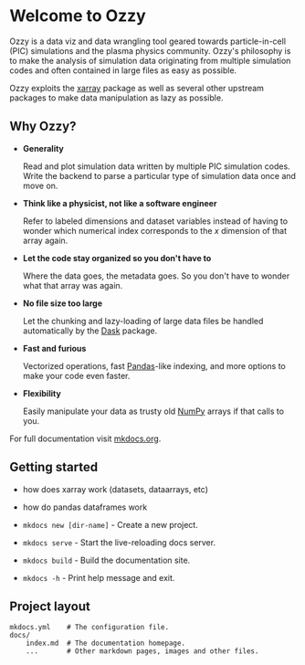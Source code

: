 # Welcome to Ozzy

Ozzy is a data viz and data wrangling tool geared towards particle-in-cell (PIC) simulations and the plasma physics community. Ozzy's philosophy is to make the analysis of simulation data originating from multiple simulation codes and often contained in large files as easy as possible.

Ozzy exploits the [xarray](https://xarray.dev/) package as well as several other upstream packages to make data manipulation as lazy as possible.

## Why Ozzy?

* **Generality**

    Read and plot simulation data written by multiple PIC simulation codes. Write the backend to parse a particular type of simulation data once and move on.

* **Think like a physicist, not like a software engineer**

    Refer to labeled dimensions and dataset variables instead of having to wonder which numerical index corresponds to the $x$ dimension of that array again.

* **Let the code stay organized so you don't have to**

    Where the data goes, the metadata goes. So you don't have to wonder what that array was again.

* **No file size too large**
  
    Let the chunking and lazy-loading of large data files be handled automatically by the [Dask](https://www.dask.org/) package.

* **Fast and furious**

    Vectorized operations, fast [Pandas](https://pandas.pydata.org/)-like indexing, and more options to make your code even faster.

* **Flexibility**

    Easily manipulate your data as trusty old [NumPy](https://numpy.org/) arrays if that calls to you.

For full documentation visit [mkdocs.org](https://www.mkdocs.org).

## Getting started

* how does xarray work (datasets, dataarrays, etc)
* how do pandas dataframes work

* `mkdocs new [dir-name]` - Create a new project.
* `mkdocs serve` - Start the live-reloading docs server.
* `mkdocs build` - Build the documentation site.
* `mkdocs -h` - Print help message and exit.

## Project layout

    mkdocs.yml    # The configuration file.
    docs/
        index.md  # The documentation homepage.
        ...       # Other markdown pages, images and other files.

